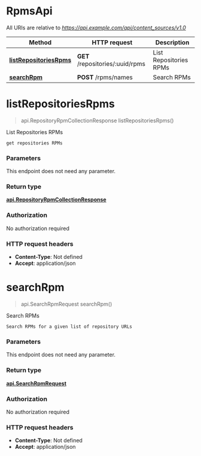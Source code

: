 # RpmsApi

All URIs are relative to *https://api.example.com/api/content_sources/v1.0*

| Method | HTTP request | Description |
|------------- | ------------- | -------------|
| [**listRepositoriesRpms**](RpmsApi.md#listRepositoriesRpms) | **GET** /repositories/:uuid/rpms | List Repositories RPMs |
| [**searchRpm**](RpmsApi.md#searchRpm) | **POST** /rpms/names | Search RPMs |


<a name="listRepositoriesRpms"></a>
# **listRepositoriesRpms**
> api.RepositoryRpmCollectionResponse listRepositoriesRpms()

List Repositories RPMs

    get repositories RPMs

### Parameters
This endpoint does not need any parameter.

### Return type

[**api.RepositoryRpmCollectionResponse**](../Models/api.RepositoryRpmCollectionResponse.md)

### Authorization

No authorization required

### HTTP request headers

- **Content-Type**: Not defined
- **Accept**: application/json

<a name="searchRpm"></a>
# **searchRpm**
> api.SearchRpmRequest searchRpm()

Search RPMs

    Search RPMs for a given list of repository URLs

### Parameters
This endpoint does not need any parameter.

### Return type

[**api.SearchRpmRequest**](../Models/api.SearchRpmRequest.md)

### Authorization

No authorization required

### HTTP request headers

- **Content-Type**: Not defined
- **Accept**: application/json

